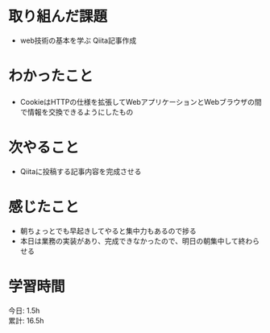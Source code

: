 # 取り組んだ課題     
- web技術の基本を学ぶ Qiita記事作成
# わかったこと   
### 
- CookieはHTTPの仕様を拡張してWebアプリケーションとWebブラウザの間で情報を交換できるようにしたもの
# 次やること
- Qiitaに投稿する記事内容を完成させる
# 感じたこと
- 朝ちょっとでも早起きしてやると集中力もあるので捗る
- 本日は業務の実装があり、完成できなかったので、明日の朝集中して終わらせる
# 学習時間  
今日: 1.5h  
累計: 16.5h 